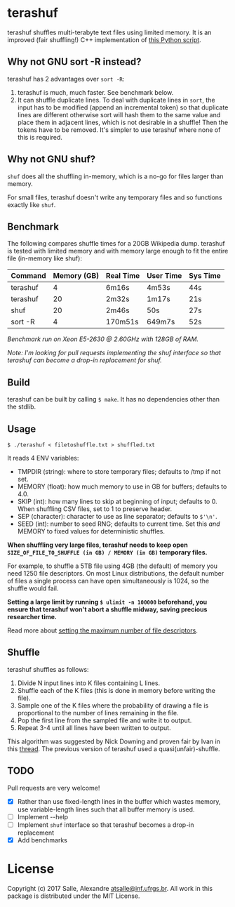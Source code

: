 # terashuf

terashuf shuffles multi-terabyte text files using limited memory. It is an improved (fair shuffling!) C++ implementation of [this Python script](https://github.com/alexandres/lexvec/blob/a3e894b5ebf8fb292fc0d1d7b10b8f82e2ac3392/shuffle.py). 

## Why not GNU sort -R instead?

terashuf has 2 advantages over `sort -R`:

1. terashuf is much, much faster. See benchmark below.
2. It can shuffle duplicate lines. To deal with duplicate lines in `sort`, the input has to be modified (append an incremental token) so that duplicate lines are different otherwise sort will hash them to the same value and place them in adjacent lines, which is not desirable in a shuffle! Then the tokens have to be removed. It's simpler to use terashuf where none of this is required. 

## Why not GNU shuf?

`shuf` does all the shuffling in-memory, which is a no-go for files larger than memory.

For small files, terashuf doesn't write any temporary files and so functions exactly like `shuf`.

## Benchmark

The following compares shuffle times for a 20GB Wikipedia dump. terashuf is tested with limited memory
and with memory large enough to fit the entire file (in-memory like shuf): 

| Command        | Memory (GB)     | Real Time           | User Time   |  Sys Time    |
|----------------|-----------------|---------------------|-------------|--------------|
| terashuf       | 4               | 6m16s               | 4m53s       |  44s         |
| terashuf       | 20              | 2m32s               | 1m17s       |  21s         |
| shuf           | 20              | 2m46s               | 50s         |  27s         |
| sort -R        | 4               | 170m51s             | 649m7s      |  52s         |  

*Benchmark run on Xeon E5-2630 @ 2.60GHz with 128GB of RAM.*

*Note: I'm looking for pull requests implementing the shuf interface so that terashuf can become a drop-in
replacement for shuf.*

## Build

terashuf can be built by calling ```$ make```. It has no dependencies other than the stdlib.

## Usage

`$ ./terashuf < filetoshuffle.txt > shuffled.txt`

It reads 4 ENV variables:

- TMPDIR (string): where to store temporary files; defaults to /tmp if not set.
- MEMORY (float): how much memory to use in GB for buffers; defaults to 4.0.
- SKIP (int): how many lines to skip at beginning of input; defaults to 0. When shuffling CSV files, set to 1 to preserve header.
- SEP (character): character to use as line separator; defaults to `$'\n'`.
- SEED (int): number to seed RNG; defaults to current time. Set this *and* MEMORY to fixed values for deterministic shuffles.

**When shuffling very large files, terashuf needs to keep open `SIZE_OF_FILE_TO_SHUFFLE (in GB) / MEMORY (in GB)` temporary files.**

For example, to shuffle a 5TB file using 4GB (the default) of memory you need 1250 file descriptors. 
On most Linux distributions, the default number of files a single process can have open simultaneously is 1024, so the shuffle would fail.

**Setting a large limit by running `$ ulimit -n 100000` beforehand, you ensure that terashuf won't abort a shuffle midway, saving precious researcher time.**

Read more about [setting the maximum number of file descriptors](https://www.cyberciti.biz/faq/linux-increase-the-maximum-number-of-open-files/).

## Shuffle

terashuf shuffles as follows:

1. Divide N input lines into K files containing L lines.
2. Shuffle each of the K files (this is done in memory before writing the file).
3. Sample one of the K files where the probability of drawing a file is proportional to the number of lines remaining in the file.
4. Pop the first line from the sampled file and write it to output.
5. Repeat 3-4 until all lines have been written to output.

This algorithm was suggested by Nick Downing and proven fair by Ivan in this [thread](https://lemire.me/blog/2010/03/15/external-memory-shuffling-in-linear-time/). The previous version of terashuf used a quasi(unfair)-shuffle. 

## TODO

Pull requests are very welcome!

- [x] Rather than use fixed-length lines in the buffer which wastes memory, use variable-length lines such that all buffer memory is used.
- [ ] Implement --help
- [ ] Implement `shuf` interface so that terashuf becomes a drop-in replacement
- [x] Add benchmarks

# License

Copyright (c) 2017 Salle, Alexandre <atsalle@inf.ufrgs.br>. All work in this package is distributed under the MIT License.
